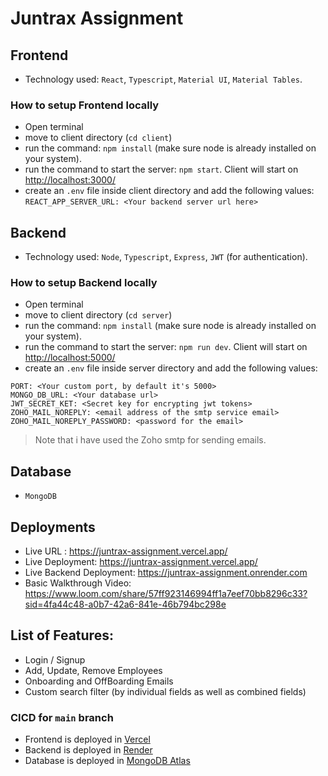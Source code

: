 # Juntrax Assignment

## Frontend

-   Technology used: `React`, `Typescript`, `Material UI`, `Material Tables`.

### How to setup Frontend locally

-   Open terminal
-   move to client directory (`cd client`)
-   run the command: `npm install` (make sure node is already installed on your system).
-   run the command to start the server: `npm start`. Client will start on [http://localhost:3000/](http://localhost:3000/)
-   create an `.env` file inside client directory and add the following values:
    `REACT_APP_SERVER_URL: <Your backend server url here>`

## Backend

-   Technology used: `Node`, `Typescript`, `Express`, `JWT` (for authentication).

### How to setup Backend locally

-   Open terminal
-   move to client directory (`cd server`)
-   run the command: `npm install` (make sure node is already installed on your system).
-   run the command to start the server: `npm run dev`. Client will start on [http://localhost:5000/](http://localhost:5000/)
-   create an `.env` file inside server directory and add the following values:

```
PORT: <Your custom port, by default it's 5000>
MONGO_DB_URL: <Your database url>
JWT_SECRET_KET: <Secret key for encrypting jwt tokens>
ZOHO_MAIL_NOREPLY: <email address of the smtp service email>
ZOHO_MAIL_NOREPLY_PASSWORD: <password for the email>
```

> Note that i have used the Zoho smtp for sending emails.

## Database

-   `MongoDB`

## Deployments

-   Live URL : https://juntrax-assignment.vercel.app/
-   Live Deployment: https://juntrax-assignment.vercel.app/
-   Live Backend Deployment: https://juntrax-assignment.onrender.com
-   Basic Walkthrough Video: https://www.loom.com/share/57ff923146994ff1a7eef70bb8296c33?sid=4fa44c48-a0b7-42a6-841e-46b794bc298e

## List of Features:

-   Login / Signup
-   Add, Update, Remove Employees
-   Onboarding and OffBoarding Emails
-   Custom search filter (by individual fields as well as combined fields)

### CICD for `main` branch

-   Frontend is deployed in [Vercel](https://vercel.com/)
-   Backend is deployed in [Render](https://render.com/)
-   Database is deployed in [MongoDB Atlas](https://www.mongodb.com/atlas/database)
